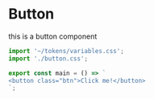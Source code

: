 # Button

this is a button component

```js script
import '~/tokens/variables.css';
import './button.css';
```

```js preview-story
export const main = () => `
<button class="btn">Click me!</button>
`;
```
